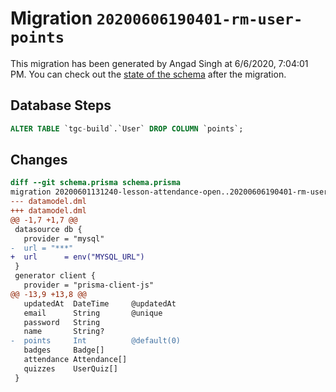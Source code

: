 # Migration `20200606190401-rm-user-points`

This migration has been generated by Angad Singh at 6/6/2020, 7:04:01 PM.
You can check out the [state of the schema](./schema.prisma) after the migration.

## Database Steps

```sql
ALTER TABLE `tgc-build`.`User` DROP COLUMN `points`;
```

## Changes

```diff
diff --git schema.prisma schema.prisma
migration 20200601131240-lesson-attendance-open..20200606190401-rm-user-points
--- datamodel.dml
+++ datamodel.dml
@@ -1,7 +1,7 @@
 datasource db {
   provider = "mysql"
-  url = "***"
+  url      = env("MYSQL_URL")
 }
 generator client {
   provider = "prisma-client-js"
@@ -13,9 +13,8 @@
   updatedAt  DateTime     @updatedAt
   email      String       @unique
   password   String
   name       String?
-  points     Int          @default(0)
   badges     Badge[]
   attendance Attendance[]
   quizzes    UserQuiz[]
 }
```


